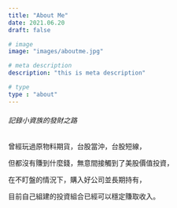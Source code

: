 ```yaml
---
title: "About Me"
date: 2021.06.20
draft: false

# image
image: "images/aboutme.jpg"

# meta description
description: "this is meta description"

# type
type : "about"
---
```


###### 記錄小資族的發財之路
曾經玩過原物料期貨，台股當沖，台股短線，

但都沒有賺到什麼錢，無意間接觸到了美股價值投資，

在不盯盤的情況下，購入好公司並長期持有，

目前自己組建的投資組合已經可以穩定賺取收入。
